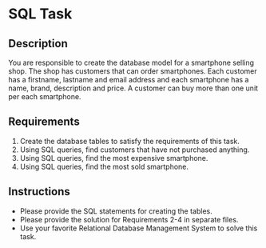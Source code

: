 # SQL Task

## Description
You are responsible to create the database model for a smartphone selling shop. 
The shop has customers that can order smartphones.
Each customer has a firstname, lastname and email address and each smartphone has a name, brand, description and price.
A customer can buy more than one unit per each smartphone.

## Requirements
1. Create the database tables to satisfy the requirements of this task.
2. Using SQL queries, find customers that have not purchased anything.
3. Using SQL queries, find the most expensive smartphone.
4. Using SQL queries, find the most sold smartphone.

## Instructions
* Please provide the SQL statements for creating the tables.
* Please provide the solution for Requirements 2-4 in separate files.
* Use your favorite Relational Database Management System to solve this task.
